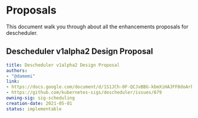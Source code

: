 # Proposals
This document walk you through about all the enhancements proposals for descheduler.

## Descheduler v1alpha2 Design Proposal
```yaml
title: Descheduler v1alpha2 Design Proposal
authors:
- "@damemi"
link: 
- https://docs.google.com/document/d/1S1JCh-0F-QCJvBBG-kbmXiHAJFF8doArhDIAKbOj93I/edit#heading=h.imbp1ctnc8lx
- https://github.com/kubernetes-sigs/descheduler/issues/679
owning-sig: sig-scheduling
creation-date: 2021-05-01
status: implementable
```

